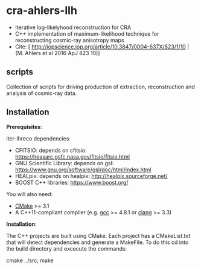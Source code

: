 # cra-ahlers-llh
* Iterative log-likelyhood reconstruction for CRA
* C++ implementation of maximum-likelihood technique for reconstructing cosmic-ray anisotropy maps
* Cite: [ http://iopscience.iop.org/article/10.3847/0004-637X/823/1/10 | (M. Ahlers et al 2016 ApJ 823 10)]

## scripts
Collection of scripts for driving production of extraction, reconstruction and analysis of cosmic-ray data.


## Installation


**Prerequisites**:

iter-lhreco dependencies:

* CFITSIO: depends on cfitsio: https://heasarc.gsfc.nasa.gov/fitsio/fitsio.html 
* GNU Scientific Library: depends on gsl: https://www.gnu.org/software/gsl/doc/html/index.html
* HEALpix: depends on healpix: http://healpix.sourceforge.net/
* BOOST C++ libraries: https://www.boost.org/

You will also need:

* [CMake](https://cmake.org) >= 3.1
* A C++11-compliant compiler (e.g. [gcc](https://gcc.gnu.org) >= 4.8.1 or [clang](https://clang.llvm.org) >= 3.3)


**Installation**:

The C++ projects are built using CMake.
Each project has a CMakeList.txt that will detect dependencies and generate a MakeFile. To do this cd into the build directory and excecute the commands:

  cmake ../src;
  make



